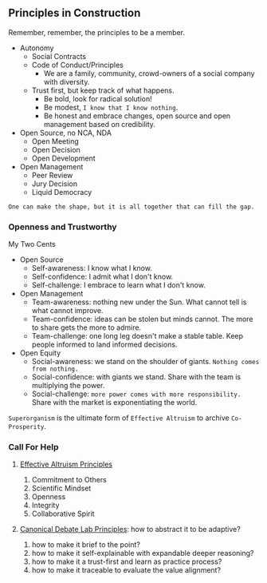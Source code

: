 ## Principles in Construction

Remember, remember, the principles to be a member. 

- Autonomy
    - Social Contracts
    - Code of Conduct/Principles
        - We are a family, community, crowd-owners of a social company with diversity.
	- Trust first, but keep track of what happens.
        - Be bold, look for radical solution!
        - Be modest, `I know that I know nothing`.
        - Be honest and embrace changes, open source and open management based on credibility.
- Open Source, no NCA, NDA
    - Open Meeting
    - Open Decision
    - Open Development
- Open Management
    - Peer Review
    - Jury Decision
    - Liquid Democracy

`One can make the shape, but it is all together that can fill the gap.`


### Openness and Trustworthy

My Two Cents

- Open Source
   - Self-awareness: I know what I know. 
   - Self-confidence: I admit what I don't know. 
   - Self-challenge: I embrace to learn what I don't know. 
- Open Management
   - Team-awareness: nothing new under the Sun. What cannot tell is what cannot improve.
   - Team-confidence: ideas can be stolen but minds cannot. The more to share gets the more to admire.
   - Team-challenge: one long leg doesn't make a stable table. Keep people informed to land informed decisions.
- Open Equity
    - Social-awareness: we stand on the shoulder of giants. `Nothing comes from nothing.` 
    - Social-confidence: with giants we stand. Share with the team is multiplying the power. 
    - Social-challenge: `more power comes with more responsibility. ` Share with the market is exponentiating the world. 

`Superorganism` is the ultimate form of `Effective Altruism` to archive `Co-Prosperity`. 


### Call For Help

1. [Effective Altruism Principles](https://docs.google.com/document/d/1tvw5HsxNvAMNyITOy78bN7Jmfw7-XDNjhSAXd5jDMJg/edit#heading=h.x29zl4zf974z)
    1. Commitment to Others
    2. Scientific Mindset
    3. Openness
    4. Integrity
    5. Collaborative Spirit 

2. [Canonical Debate Lab Principles](https://github.com/canonical-debate-lab/paper#Principles): how to abstract it to be adaptive?
    1. how to make it brief to the point?
    2. how to make it self-explainable with expandable deeper reasoning?
    3. how to make it a trust-first and learn as practice process?
    4. how to make it traceable to evaluate the value alignment?


